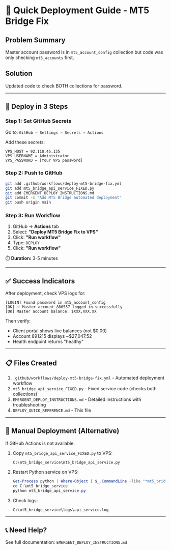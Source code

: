 # 🎯 Quick Deployment Guide - MT5 Bridge Fix

## Problem Summary
Master account password is in `mt5_account_config` collection but code was only checking `mt5_accounts` first.

## Solution
Updated code to check BOTH collections for password.

---

## 🚀 Deploy in 3 Steps

### Step 1: Set GitHub Secrets
Go to: `GitHub → Settings → Secrets → Actions`

Add these secrets:
```
VPS_HOST = 92.118.45.135
VPS_USERNAME = Administrator
VPS_PASSWORD = [Your VPS password]
```

### Step 2: Push to GitHub
```bash
git add .github/workflows/deploy-mt5-bridge-fix.yml
git add mt5_bridge_api_service_FIXED.py
git add EMERGENT_DEPLOY_INSTRUCTIONS.md
git commit -m "Add MT5 Bridge automated deployment"
git push origin main
```

### Step 3: Run Workflow
1. GitHub → **Actions** tab
2. Select: **"Deploy MT5 Bridge Fix to VPS"**
3. Click: **"Run workflow"**
4. Type: `DEPLOY`
5. Click: **"Run workflow"**

⏱️ **Duration:** 3-5 minutes

---

## ✅ Success Indicators

After deployment, check VPS logs for:
```
[LOGIN] Found password in mt5_account_config
[OK] ✅ Master account 886557 logged in successfully
[OK] Master account balance: $XXX,XXX.XX
```

Then verify:
- Client portal shows live balances (not $0.00)
- Account 891215 displays ~$27,047.52
- Health endpoint returns "healthy"

---

## 📋 Files Created

1. `.github/workflows/deploy-mt5-bridge-fix.yml` - Automated deployment workflow
2. `mt5_bridge_api_service_FIXED.py` - Fixed service code (checks both collections)
3. `EMERGENT_DEPLOY_INSTRUCTIONS.md` - Detailed instructions with troubleshooting
4. `DEPLOY_QUICK_REFERENCE.md` - This file

---

## 🔧 Manual Deployment (Alternative)

If GitHub Actions is not available:

1. Copy `mt5_bridge_api_service_FIXED.py` to VPS:
   ```
   C:\mt5_bridge_service\mt5_bridge_api_service.py
   ```

2. Restart Python service on VPS:
   ```powershell
   Get-Process python | Where-Object { $_.CommandLine -like "*mt5_bridge*" } | Stop-Process -Force
   cd C:\mt5_bridge_service
   python mt5_bridge_api_service.py
   ```

3. Check logs:
   ```
   C:\mt5_bridge_service\logs\api_service.log
   ```

---

## 📞 Need Help?

See full documentation: `EMERGENT_DEPLOY_INSTRUCTIONS.md`
